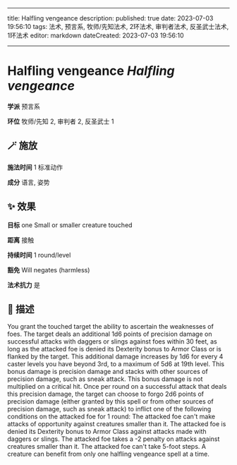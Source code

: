 
---
title: Halfling vengeance
description: 
published: true
date: 2023-07-03 19:56:10
tags: 法术, 预言系, 牧师/先知法术, 2环法术, 审判者法术, 反圣武士法术, 1环法术
editor: markdown
dateCreated: 2023-07-03 19:56:10

---

# **Halfling vengeance** *Halfling vengeance*

**学派** 预言系 

**环位** 牧师/先知 2, 审判者 2, 反圣武士 1

## 🪄 施放

**施法时间** 1 标准动作

**成分** 语言, 姿势

## ✨ 效果 

**目标** one Small or smaller creature touched 

**距离** 接触  

**持续时间** 1 round/level 

**豁免** Will negates (harmless)

**法术抗力** 是

## 📖 描述

You grant the touched target the ability to ascertain the weaknesses of foes. The target deals an additional 1d6 points of precision damage on successful attacks with daggers or slings against foes within 30 feet, as long as the attacked foe is denied its Dexterity bonus to Armor Class or is flanked by the target. This additional damage increases by 1d6 for every 4 caster levels you have beyond 3rd, to a maximum of 5d6 at 19th level. This bonus damage is precision damage and stacks with other sources of precision damage, such as sneak attack. This bonus damage is not multiplied on a critical hit.  Once per round on a successful attack that deals this precision damage, the target can choose to forgo 2d6 points of precision damage (either granted by this spell or from other sources of precision damage, such as sneak attack) to inflict one of the following conditions on the attacked foe for 1 round:   The attacked foe can't make attacks of opportunity against creatures smaller than it.   The attacked foe is denied its Dexterity bonus to Armor Class against attacks made with daggers or slings.   The attacked foe takes a -2 penalty on attacks against creatures smaller than it.   The attacked foe can't take 5-foot steps.  A creature can benefit from only one halfling vengeance spell at a time.
    